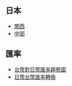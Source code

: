 ## 日本

* [關西](https://github.com/wmh/travel/blob/master/kansai.md)
* [中部](https://github.com/wmh/travel/blob/master/central-japan.md)

## 匯率

 * [台幣對日幣匯率趨勢圖](http://so.cnyes.com/JavascriptGraphic/chartstudy.aspx?country=future&market=forex&code=TWD_JPY&divwidth=990&divheight=300)
 * [日幣台幣匯率轉換](http://zt.coinmill.com/JPY_TWD.html)
